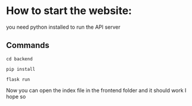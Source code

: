 # How to start the website:

you need python installed to run the API server

## Commands

<code>cd backend</code>

<code>pip install</code>

<code>flask run</code>

Now you can open the index file in the frontend folder and it should work
I hope so
